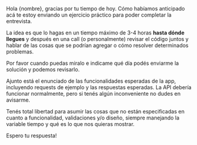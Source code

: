 Hola {nombre},  gracias por tu tiempo de hoy. Cómo habíamos anticipado acá te estoy enviando un ejercicio práctico para poder completar la entrevista.

La idea es que lo hagas en un tiempo máximo de 3-4 horas **hasta dónde llegues** y después en una call (o personalmente) revisar el código juntos y hablar de las cosas que se podrían agregar o cómo resolver determinados problemas.

Por favor cuando puedas miralo e indicame qué día podés enviarme la solución y podemos revisarlo.

Ajunto está el enunciado de las funcionalidades esperadas de la app, incluyendo requests de ejemplo y las respuestas esperadas. La API debería funcionar normalmente, pero si tenés algún inconveniente no dudes en avisarme. 

Tenés total libertad para asumir las cosas que no están especificadas en cuanto a funcionalidad, validaciones y/o diseño, siempre manejando la variable tiempo y qué es lo que nos quieras mostrar.

Espero tu respuesta!
